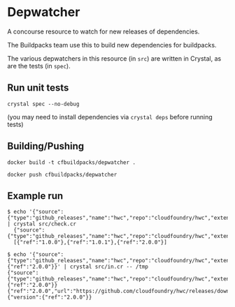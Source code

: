 # Depwatcher

A concourse resource to watch for new releases of dependencies.

The Buildpacks team use this to build new dependencies for buildpacks.

The various depwatchers in this resource (in `src`) are written in Crystal, as are the tests (in `spec`).

## Run unit tests

`crystal spec --no-debug`

(you may need to install dependencies via `crystal deps` before running tests)

## Building/Pushing

`docker build -t cfbuildpacks/depwatcher .`

`docker push cfbuildpacks/depwatcher`

## Example run

```
$ echo '{"source":{"type":"github_releases","name":"hwc","repo":"cloudfoundry/hwc","extension":"exe"}}' | crystal src/check.cr
  {"source":{"type":"github_releases","name":"hwc","repo":"cloudfoundry/hwc","extension":"exe"}}
  [{"ref":"1.0.0"},{"ref":"1.0.1"},{"ref":"2.0.0"}]

$ echo '{"source":{"type":"github_releases","name":"hwc","repo":"cloudfoundry/hwc","extension":"exe"},"version":{"ref":"2.0.0"}}' | crystal src/in.cr -- /tmp
{"source":{"type":"github_releases","name":"hwc","repo":"cloudfoundry/hwc","extension":"exe"},"version":{"ref":"2.0.0"}}
{"ref":"2.0.0","url":"https://github.com/cloudfoundry/hwc/releases/download/2.0.0/hwc.exe","sha256":"1bad9c61262702404653f4d043d79082e8a181ee33e2c1e11db3eb346e7fcd33"}
{"version":{"ref":"2.0.0"}}
```
